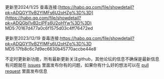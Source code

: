 
更新至2024/1/25 
查毒连接:[https://habo.qq.com/file/showdetail?pk=ADQGY11vB2YIMFs6U2oHZg%3D%3D](https://habo.qq.com/file/showdetail?pk=ADQGbl1vB2cIPFs6U2oHYw%3D%3D)
MD5:70167d477a0c6f1575d03c4ff76472ed

更新至2023/12/19 
查毒连接:https://habo.qq.com/file/showdetail?pk=ADQGY11vB2YIMFs6U2oHZg%3D%3D
MD5:17fb8c6c7d9ec6630b45770accbe44e8

不定时更新新功能，所有最新更新关注github，其他论坛的信息不确保是最新信息
有问题就在 [issues](https://github.com/hefan2429/HELLOWORLD/issues) 里面发布你有的问题，如果你有什么好的想法可以在 [pull request](https://github.com/hefan2429/HELLOWORLD/pulls) 里面发布信息

